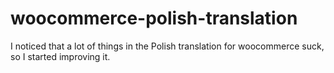 woocommerce-polish-translation
==============================

I noticed that a lot of things in the Polish translation for woocommerce suck, so I started improving it.
